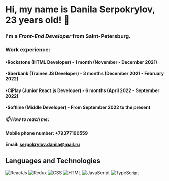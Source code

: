 # Hi, my name is **Danila Serpokrylov, 23 years old**! 👋
### I'm a *Front-End Developer* from Saint-Petersburg.
### Work experience:
#### •Rockstone (HTML Developer) - 1 month (November - December 2021)
#### •Sberbank (Trainee JS Developer) - 3 months (December 2021 - February 2022)
#### •CiPlay (Junior React.js Developer) - 6 months (April 2022 - September 2022)
#### •Softline (Middle Developer) - From September 2022 to the present
#### *📫 How to reach me*: 
#### Mobile phone number: +79377190559
#### Email: serpokrylov.danila@mail.ru
## Languages and Technologies
![ReactJs](https://img.shields.io/badge/-REACTJS-090909?style=for-the-badge&logo=React)
![Redux](https://img.shields.io/badge/-REDUX-090909?style=for-the-badge&logo=Redux)
![CSS](https://img.shields.io/badge/-CSS-090909?style=for-the-badge&logo=css3)
![HTML](https://img.shields.io/badge/-HTML-090909?style=for-the-badge&logo=html5)
![JavaScript](https://img.shields.io/badge/-JavaScript-090909?style=for-the-badge&logo=JavaScript)
![TypeScript](https://img.shields.io/badge/-TypeScript-090909?style=for-the-badge&logo=TypeScript)

<!--
**danyafaye/danyafaye** is a ✨ _special_ ✨ repository because its `README.md` (this file) appears on your GitHub profile.

Here are some ideas to get you started:

- 🔭 I’m currently working on ...
- 🌱 I’m currently learning ...
- 👯 I’m looking to collaborate on ...
- 🤔 I’m looking for help with ...
- 💬 Ask me about ...
- 📫 How to reach me: ...
- 😄 Pronouns: ...
- ⚡ Fun fact: ...
-->
